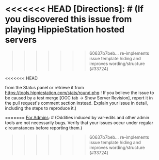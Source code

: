 <<<<<<< HEAD
[Directions]: # (If you discovered this issue from playing HippieStation hosted servers
=======
[Round ID]: # (If you discovered this issue from playing tgstation hosted servers:)
[Round ID]: # (**INCLUDE THE ROUND ID**)
[Round ID]: # (It can be found in the Status panel or retrieved from https://atlantaned.space/statbus/round.php ! The round id let's us look up valuable information and logs for the round the bug happened.)
>>>>>>> 60637b7beb... re-implements issue template hiding and improves wording/structure (#33724)

[Testmerges]: # (If you believe the issue to be caused by a test merge [OOC tab -> Show Server Revision], report it in the pull request's comment section instead.)

[Reproduction]: # (Explain your issue in detail, including the steps to reproduce it. Issues without proper reproduction steps or explanation are open to being ignored/closed by maintainers.)

<<<<<<< HEAD

from the Status panel or retrieve it from https://tools.hippiestation.com/stats/round.php ! If you believe the issue to be caused by a test merge [OOC tab -> Show Server Revision], report it in the pull request's comment section instead. Explain your issue in detail, including the steps to reproduce it.)

[For Admins]: # (Oddities induced by var-edits and other admin tools are not necessarily bugs. Verify that your issues occur under regular circumstances before reporting them.)
=======
[For Admins]: # (Oddities induced by var-edits and other admin tools are not necessarily bugs. Verify that your issues occur under regular circumstances before reporting them.)
>>>>>>> 60637b7beb... re-implements issue template hiding and improves wording/structure (#33724)

